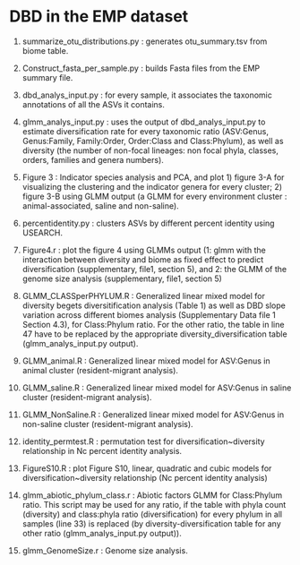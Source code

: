 # DBD in the EMP dataset

1. summarize_otu_distributions.py : generates  otu_summary.tsv from biome table.
2. Construct_fasta_per_sample.py : builds Fasta files from the EMP summary file. 

3. dbd_analys_input.py : for every sample, it associates the taxonomic annotations of all the ASVs it contains. 

4. glmm_analys_input.py : uses the output of dbd_analys_input.py to estimate diversification rate for every taxonomic ratio   (ASV:Genus, Genus:Family, Family:Order, Order:Class and Class:Phylum), as well as diversity (the number of non-focal lineages: non focal phyla, classes, orders, families and genera numbers).

5. Figure 3 : Indicator species analysis and PCA, and plot 1) figure 3-A for visualizing the clustering and the indicator genera for every cluster; 2) figure 3-B using GLMM output (a GLMM for every environment cluster : animal-associated, saline and non-saline).

6. percentidentity.py : clusters ASVs by different percent identity using USEARCH.

7. Figure4.r : plot the figure 4 using GLMMs output (1: glmm with the interaction between diversity and biome as fixed effect to predict diversification (supplementary, file1, section 5), and 2: the GLMM of the genome size analysis (supplementary, file1, section 5)

8. GLMM_CLASSperPHYLUM.R : Generalized linear mixed model for diversity begets diversitification  analysis (Table 1) as well as DBD slope variation across different biomes analysis (Supplementary Data file 1 Section 4.3), for Class:Phylum ratio. For the other ratio, the table in line 47 have to be replaced by the appropriate diversity_diversification table (glmm_analys_input.py output).

9. GLMM_animal.R : Generalized linear mixed model for ASV:Genus in animal cluster (resident-migrant analysis).

10. GLMM_saline.R : Generalized linear mixed model for ASV:Genus in saline cluster (resident-migrant analysis).

11. GLMM_NonSaline.R : Generalized linear mixed model for ASV:Genus in non-saline cluster (resident-migrant analysis).

12. identity_permtest.R : permutation test for diversification~diversity relationship in Nc percent identity analysis.

13. FigureS10.R : plot Figure S10, linear, quadratic and cubic models for diversification~diversity relationship (Nc percent identity analysis)

14. glmm_abiotic_phylum_class.r : Abiotic factors GLMM for Class:Phylum ratio. This script may be used for any ratio, if the table with phyla count (diversity) and class:phyla ratio (diversification) for every phylum in all samples (line 33) is replaced (by diversity-diversification table for any other ratio (glmm_analys_input.py output)).

15. glmm_GenomeSize.r : Genome size analysis.


